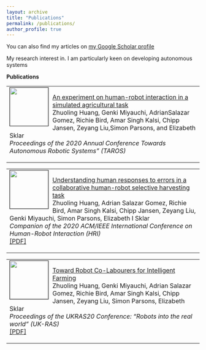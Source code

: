 ```yaml
---
layout: archive
title: "Publications"
permalink: /publications/
author_profile: true
---
```


<article>
<div class="article-wrap">
 
You can also find my articles on <a href="https://scholar.google.com/citations?user=xC3keU4AAAAJ&hl=en"> my Google Scholar profile </a> <br>
 
My research interest in. I am particularly keen on developing autonomous systems <br>

<strong>Publications</strong> <br>

<table style="widdth:60%"> 
<tbody> <td> <img style="float: left; margin-right: 10px " src="https://github.com/favicon.ico" width="100px" height="100px" border="1px solid #bbb">
<p> <a href="https://adrianxsalazar.github.io/publication/2015-10-01-paper-title-number-3"> An experiment on human-robot interaction in a simulated agricultural task </a>  <br>
Zhuoling Huang, Genki Miyauchi, AdrianSalazar Gomez,  Richie Bird,  Amar Singh Kalsi,  Chipp Jansen,  Zeyang Liu,Simon Parsons,  and Elizabeth Sklar<br>
<i> Proceedings of the 2020 Annual Conference Towards Autonomous Robotic Systems” (TAROS) </i> </p>
</td>
</tbody>
 
<table style="widdth:60%"> 
 <tbody> <td> <img style="float: left; margin-right: 10px " src="https://github.com/favicon.ico" width="100px" height="100px" border="1px solid #bbb">
<p> <a href="https://adrianxsalazar.github.io/publication/2015-10-01-paper-title-number-3"> Understanding human responses to errors in a collaborative human-robot selective harvesting task </a>  <br>
Zhuoling Huang, Adrian Salazar Gomez, Richie Bird, Amar Singh Kalsi, Chipp Jansen, Zeyang Liu, Genki Miyauchi, Simon Parsons, Elizabeth I Sklar <br>
<i>Companion of the 2020 ACM/IEEE International Conference on Human-Robot Interaction (HRI) </i> <br> <a href="https://dl.acm.org/doi/pdf/10.1145/3371382.3378333"> [PDF] </a> </p>
</td>
</tbody>
 
<table style="widdth:60%"> 
 <tbody> <td> <img style="float: left; margin-right: 10px " src="https://github.com/favicon.ico" width="100px" height="100px" border="1px solid #bbb">
<p> <a href="https://adrianxsalazar.github.io/publication/2015-10-01-paper-title-number-3"> Toward Robot Co-Labourers for Intelligent Farming </a>  <br>
Zhuoling Huang, Genki Miyauchi, Adrian Salazar Gomez, Richie Bird, Amar Singh Kalsi, Chipp Jansen, Zeyang Liu, Simon Parsons, Elizabeth Sklar <br>
<i> Proceedings of the UKRAS20 Conference: “Robots into the real world” (UK-RAS) </i> <br> <a href="https://www.ukras.org/wp-content/uploads/formidable/21/UKRAS20_paper_25.pdf"> [PDF] </a> </p>
</td>
</tbody>

</div>
</article>
